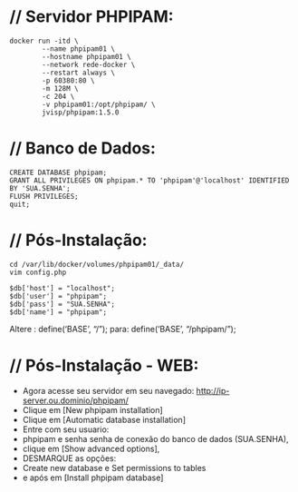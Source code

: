 // Servidor PHPIPAM:
===========================================
````
docker run -itd \
        --name phpipam01 \
        --hostname phpipam01 \
        --network rede-docker \
        --restart always \
        -p 60380:80 \
        -m 128M \
        -c 204 \
        -v phpipam01:/opt/phpipam/ \
        jvisp/phpipam:1.5.0
````
// Banco de Dados:
===========================================
````
CREATE DATABASE phpipam;
GRANT ALL PRIVILEGES ON phpipam.* TO 'phpipam'@'localhost' IDENTIFIED BY 'SUA.SENHA';
FLUSH PRIVILEGES;
quit;
````
// Pós-Instalação:
===========================================
````
cd /var/lib/docker/volumes/phpipam01/_data/
vim config.php
````

````
$db['host'] = "localhost";
$db['user'] = "phpipam";
$db['pass'] = "SUA.SENHA";
$db['name'] = "phpipam";
````

Altere :
define(‘BASE’, “/”);
para:
define(‘BASE’, “/phpipam/”);

// Pós-Instalação - WEB:
===========================================

- Agora acesse seu servidor em seu navegado: http://ip-server.ou.dominio/phpipam/
- Clique em [New phpipam installation]
- Clique em [Automatic database installation]
- Entre com seu usuario: 
- phpipam e senha senha de conexão do banco de dados (SUA.SENHA), 
- clique em [Show advanced options], 
- DESMARQUE as opções: 
- Create new database e Set permissions to tables 
- e após em [Install phpipam database]
